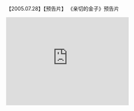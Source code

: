 【2005.07.28】【预告片】 《亲切的金子》预告片     
<div class="embed-container">
  <iframe
      src="https://video.h5.weibo.cn/1034:4358906919770754/4358907331285204"
      width="335"
      height="240"
      frameborder="0"
      allowfullscreen="">
  </iframe>
</div>